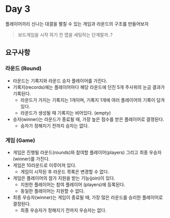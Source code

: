 # Day 3
플레이어끼리 신나는 대결을 펼칠 수 있는 게임과 라운드의 구조를 만들어보자
> 보드게임을 시작 하기 전 맵을 세팅하는 단계랄까..?

## 요구사항

### 라운드 (Round)
- 라운드는 기록지와 라운드 승자 플레이어를 가진다.
- 기록지(records)에는 플레이어마다 해당 라운드에 던진 5개 주사위의 눈금 결과가 기록된다.
  - 라운드가 가지는 기록지는 1개이며, 기록지 1개에 여러 플레이어의 기록이 담겨있다.
  - 라운드가 생성될 때 기록지는 비어있다. (empty)
- 승자(winner)는 라운드가 종료될 때, 가장 높은 점수를 받은 플레이어로 결졍된다.
  - 승자가 정해지기 전까지 승자는 없다.

### 게임 (Game)
- 게임은 진행될 라운드(rounds)와 참여할 플레이어(players) 그리고 최종 우승자(winner)를 가진다.
- 게임은 10라운드로 이루어져 있다.
  - 게임이 시작된 후 라운드 목록은 변경할 수 없다.
- 게임은 플레이어의 참가 지원을 받는 기능(join)이 있다.
  - 지원한 플레이어는 참여 플레이어 (players)에 등록된다.
  - 동일한 플레이어는 지원할 수 없다.
- 최종 우승자(winner)는 게임이 종료될 때, 가장 많은 라운드를 승리한 플레이어로 결정된다.
  - 최종 우승자가 정해지기 전까지 우승자는 없다.
